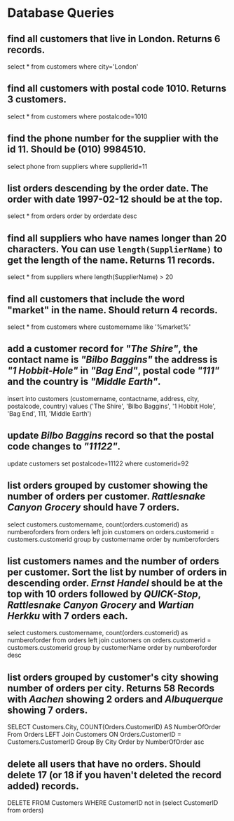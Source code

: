 # Database Queries

## find all customers that live in London. Returns 6 records.

select * from customers
where city='London'

## find all customers with postal code 1010. Returns 3 customers.

select * from customers
where postalcode=1010

## find the phone number for the supplier with the id 11. Should be (010) 9984510.

select phone from suppliers
where supplierid=11

## list orders descending by the order date. The order with date 1997-02-12 should be at the top.

select * from orders
order by orderdate desc

## find all suppliers who have names longer than 20 characters. You can use `length(SupplierName)` to get the length of the name. Returns 11 records.

select * from suppliers
where length(SupplierName) > 20

## find all customers that include the word "market" in the name. Should return 4 records.

select * from customers
where customername like '%market%'

## add a customer record for _"The Shire"_, the contact name is _"Bilbo Baggins"_ the address is _"1 Hobbit-Hole"_ in _"Bag End"_, postal code _"111"_ and the country is _"Middle Earth"_.

insert into customers (customername, contactname, address, city, postalcode, country)
values ('The Shire', 'Bilbo Baggins', '1 Hobbit Hole', 'Bag End', 111, 'Middle Earth')

## update _Bilbo Baggins_ record so that the postal code changes to _"11122"_.

update customers
set postalcode=11122
where customerid=92

## list orders grouped by customer showing the number of orders per customer. _Rattlesnake Canyon Grocery_ should have 7 orders.

select customers.customername, count(orders.customerid) as numberoforders from orders
left join customers on orders.customerid = customers.customerid
group by customername order by numberoforders

## list customers names and the number of orders per customer. Sort the list by number of orders in descending order. _Ernst Handel_ should be at the top with 10 orders followed by _QUICK-Stop_, _Rattlesnake Canyon Grocery_ and _Wartian Herkku_ with 7 orders each.

select customers.customername, count(orders.customerid) as numberoforder from orders
left join customers on orders.customerid = customers.customerid
group by customerName order by numberoforder desc

## list orders grouped by customer's city showing number of orders per city. Returns 58 Records with _Aachen_ showing 2 orders and _Albuquerque_ showing 7 orders.

SELECT Customers.City, COUNT(Orders.CustomerID) AS NumberOfOrder From Orders
LEFT Join Customers ON Orders.CustomerID = Customers.CustomerID
Group By City Order by NumberOfOrder asc

## delete all users that have no orders. Should delete 17 (or 18 if you haven't deleted the record added) records.

DELETE FROM Customers WHERE CustomerID not in (select CustomerID from orders)
